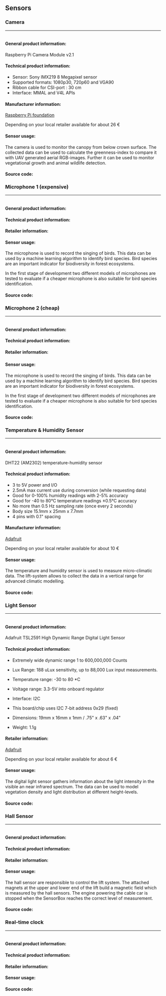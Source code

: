 ## Sensors

### Camera

------



<span class="image main"><img src="images/camera.jpg" alt="" /></span>

#### General product information: 

Raspberry Pi Camera Module v2.1

#### Technical product information:

- Sensor: Sony IMX219 8 Megapixel sensor
- Supported formats: 1080p30, 720p60 and VGA90 
- Ribbon cable for CSI-port : 30 cm
- Interface: MMAL and V4L APIs

#### Manufacturer information:

[Raspberry Pi foundation](<https://www.raspberrypi.org/products/camera-module-v2/>)

Depending on your local retailer available for about 26 €

#### Sensor usage:

The camera is used to monitor the canopy from below crown surface. The collected data can be used to calculate the greenness-index to compare it with UAV generated aerial RGB-images. Further it can be used to monitor vegetational growth and animal wildlife detection.

#### Source code:





### Microphone 1 (expensive)

------

<span class="image main"><img src="images/micro1.jpg" alt="" /></span>

#### General product information:



#### Technical product information:



#### Retailer information:



#### Sensor usage:

The microphone is used to record the singing of birds. This data can be used by a machine learning algorithm to identify bird species. Bird species are an important indicator for biodiversity in forest ecosystems.

In the first stage of development two different models of microphones are tested to evaluate if a cheaper microphone is also suitable for bird species identification.

#### Source code:





### Microphone 2 (cheap)

------

<span class="image main"><img src="images/micro2.jpg" alt="" /></span>

#### General product information:



#### Technical product information:



#### Retailer information:

### 

#### Sensor usage:

The microphone is used to record the singing of birds. This data can be used by a machine learning algorithm to identify bird species. Bird species are an important indicator for biodiversity in forest ecosystems.

In the first stage of development two different models of microphones are tested to evaluate if a cheaper microphone is also suitable for bird species identification.

#### Source code:





### Temperature & Humidity Sensor

------

<span class="image main"><img src="images/temp.jpg" alt="" /></span>

#### General product information:

DHT22 (AM2302) temperature-humidity sensor

#### Technical product information:

- 3 to 5V power and I/O
- 2.5mA max current use during conversion (while requesting data)
- Good for 0-100% humidity readings with 2-5% accuracy
- Good for -40 to 80°C temperature readings ±0.5°C accuracy
- No more than 0.5 Hz sampling rate (once every 2 seconds)
- Body size 15.1mm x 25mm x 7.7mm
- 4 pins with 0.1" spacing

#### Manufacturer information:

[Adafruit](<https://www.adafruit.com/product/385>)

Depending on your local retailer available for about 10 €

#### Sensor usage:

The temperature and humidity sensor is used to measure micro-climatic data. The lift-system allows to collect the data in a vertical range for advanced climatic modelling.

#### Source code:







### Light Sensor

------

<span class="image main"><img src="images/light.jpg" alt="" /></span>

#### General product information:

Adafruit TSL2591 High Dynamic Range Digital Light Sensor

#### Technical product information:

- Extremely wide dynamic range 1 to 600,000,000 Counts
- Lux Range: 188 uLux sensitivity, up to 88,000 Lux input measurements.
- Temperature range: -30 to 80 *C
- Voltage range: 3.3-5V into onboard regulator
- Interface: I2C
- This board/chip uses I2C 7-bit address 0x29 (fixed)

- Dimensions: 19mm x 16mm x 1mm / .75" x .63" x .04"
- Weight: 1.1g

#### Retailer information:

[Adafruit](<https://www.adafruit.com/product/1980>)

Depending on your local retailer available for about 6 €

#### Sensor usage:

The digital light sensor gathers information about the light intensity in the visible an near infrared spectrum. The data can be used to model vegetation density and light distribution at different height-levels.

#### Source code:





### Hall Sensor

------

<span class="image main"><img src="images/hall.jpg" alt="" /></span>

#### General product information:



#### Technical product information:



#### Retailer information:



#### Sensor usage:

The hall sensor are responsible to control the lift system. The attached magnets at the upper and lower end of the lift build a magnetic field which is measured by the hall sensors. The engine powering the cable car is stopped when the SensorBox reaches the correct level of measurement.

#### Source code:





### Real-time clock

------

<span class="image main"><img src="images/clock.jpg" alt="" /></span>

#### General product information:



#### Technical product information:



#### Retailer information:



#### Sensor usage:



#### Source code: